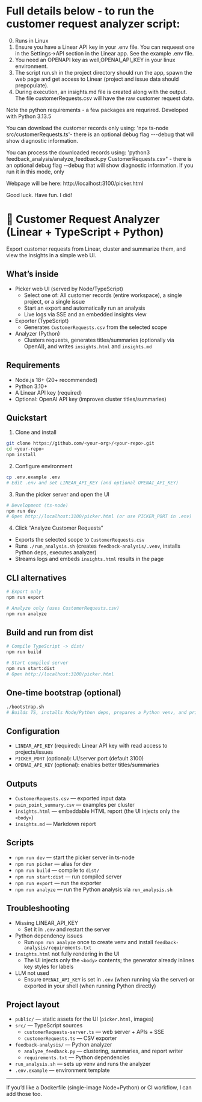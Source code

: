# Full details below - to run the customer request analyzer script: 
0) Runs in Linux
1) Ensure you have a Linear API key in your .env file. You can requeest one in the Settings->API section in the Linear app. See the example .env file.
2) You need an OPENAPI key as well,OPENAI_API_KEY in your linux environment.
3) The script run.sh in the project directory should run the app, spawn the web page and get access to Linear (project and issue data should prepopulate).
4) During execution, an insights.md file is created along with the output. The file customerRequests.csv will have the raw customer request data.

Note the python requirements - a few packages are requrired. Developed with Python 3.13.5

You can download the customer records only using:
'npx ts-node src/customerRequests.ts'- there is an optional debug flag ---debug that will show diagnostic information.

You can process the downloaded records using:
'python3 feedback_analysis/analyze_feedback.py CustomerRequests.csv" - there is an optional debug flag --debug that will show diagnostic information. If you run it in this mode, only 

Webpage will be here: http://localhost:3100/picker.html

Good luck. Have fun. I did!

# 🔎 Customer Request Analyzer (Linear + TypeScript + Python)

Export customer requests from Linear, cluster and summarize them, and view the insights in a simple web UI.

## What’s inside

- Picker web UI (served by Node/TypeScript)
	- Select one of: All customer records (entire workspace), a single project, or a single issue
	- Start an export and automatically run an analysis
	- Live logs via SSE and an embedded insights view
- Exporter (TypeScript)
	- Generates `CustomerRequests.csv` from the selected scope
- Analyzer (Python)
	- Clusters requests, generates titles/summaries (optionally via OpenAI), and writes `insights.html` and `insights.md`

## Requirements

- Node.js 18+ (20+ recommended)
- Python 3.10+
- A Linear API key (required)
- Optional: OpenAI API key (improves cluster titles/summaries)

## Quickstart

1) Clone and install

```bash
git clone https://github.com/<your-org>/<your-repo>.git
cd <your-repo>
npm install
```

2) Configure environment

```bash
cp .env.example .env
# Edit .env and set LINEAR_API_KEY (and optional OPENAI_API_KEY)
```

3) Run the picker server and open the UI

```bash
# Development (ts-node)
npm run dev
# Open http://localhost:3100/picker.html (or use PICKER_PORT in .env)
```

4) Click “Analyze Customer Requests”

- Exports the selected scope to `CustomerRequests.csv`
- Runs `./run_analysis.sh` (creates `feedback-analysis/.venv`, installs Python deps, executes analyzer)
- Streams logs and embeds `insights.html` results in the page

## CLI alternatives

```bash
# Export only
npm run export

# Analyze only (uses CustomerRequests.csv)
npm run analyze
```

## Build and run from dist

```bash
# Compile TypeScript -> dist/
npm run build

# Start compiled server
npm run start:dist
# Open http://localhost:3100/picker.html
```

## One-time bootstrap (optional)

```bash
./bootstrap.sh
# Builds TS, installs Node/Python deps, prepares a Python venv, and prints next steps
```

## Configuration

- `LINEAR_API_KEY` (required): Linear API key with read access to projects/issues
- `PICKER_PORT` (optional): UI/server port (default 3100)
- `OPENAI_API_KEY` (optional): enables better titles/summaries

## Outputs

- `CustomerRequests.csv` — exported input data
- `pain_point_summary.csv` — examples per cluster
- `insights.html` — embeddable HTML report (the UI injects only the `<body>`)
- `insights.md` — Markdown report

## Scripts

- `npm run dev` — start the picker server in ts-node
- `npm run picker` — alias for dev
- `npm run build` — compile to `dist/`
- `npm run start:dist` — run compiled server
- `npm run export` — run the exporter
- `npm run analyze` — run the Python analysis via `run_analysis.sh`

## Troubleshooting

- Missing LINEAR_API_KEY
	- Set it in `.env` and restart the server
- Python dependency issues
	- Run `npm run analyze` once to create venv and install `feedback-analysis/requirements.txt`
- `insights.html` not fully rendering in the UI
	- The UI injects only the `<body>` contents; the generator already inlines key styles for labels
- LLM not used
	- Ensure `OPENAI_API_KEY` is set in `.env` (when running via the server) or exported in your shell (when running Python directly)

## Project layout

- `public/` — static assets for the UI (`picker.html`, images)
- `src/` — TypeScript sources
	- `customerRequests-server.ts` — web server + APIs + SSE
	- `customerRequests.ts` — CSV exporter
- `feedback-analysis/` — Python analyzer
	- `analyze_feedback.py` — clustering, summaries, and report writer
	- `requirements.txt` — Python dependencies
- `run_analysis.sh` — sets up venv and runs the analyzer
- `.env.example` — environment template

---

If you’d like a Dockerfile (single-image Node+Python) or CI workflow, I can add those too.
